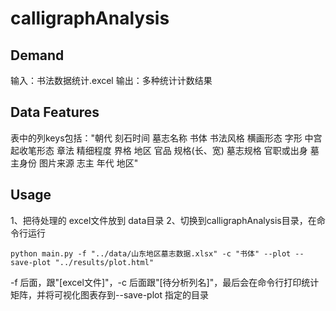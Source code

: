 # calligraphAnalysis
## Demand
输入：书法数据统计.excel
输出：多种统计计数结果

## Data Features
表中的列keys包括："朝代	刻石时间	墓志名称	书体	书法风格	横画形态	字形	中宫	起收笔形态	章法	精细程度	界格	地区	官品	规格(长、宽)	墓志规格	官职或出身	墓主身份	图片来源	志主	年代		地区"

## Usage
1、把待处理的 excel文件放到 data目录
2、切换到calligraphAnalysis目录，在命令行运行
```shell
python main.py -f "../data/山东地区墓志数据.xlsx" -c "书体" --plot --save-plot "../results/plot.html"
```
-f 后面，跟"[excel文件]"，-c 后面跟"[待分析列名]"，最后会在命令行打印统计矩阵，并将可视化图表存到--save-plot 指定的目录

